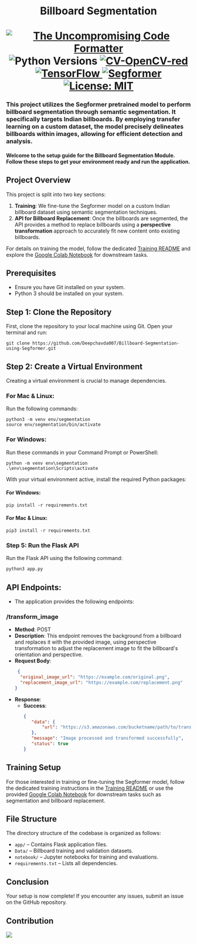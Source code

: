 <p>
  <div align="center">
  <h1>
<br >
  Billboard Segmentation <br /> <br />
    <a href="https://github.com/psf/black">
      <img
        src="https://img.shields.io/badge/code%20style-black-000000.svg"
        alt="The Uncompromising Code Formatter"
      />
    </a>
      <a>
      <img
        src="https://img.shields.io/badge/python-3.9%20%7C%203.10-blue"
        alt="Python Versions"
      />
    </a>
    <a href="https://docs.opencv.org/4.x/index.htm)">
      <img
        src="https://img.shields.io/badge/CV-OpenCV-red"
        alt="CV-OpenCV-red"
      />
    </a>
    <a href="https://www.tensorflow.org/">
      <img
        src="https://img.shields.io/badge/DL-TensorFlow-orange"
        alt="TensorFlow"
      />
    </a>
    <a href="https://huggingface.co/docs/transformers/model_doc/segformer">
  <img
    src="https://img.shields.io/badge/Semantic%20Segmentation-Segformer-brightgreen"
    alt="Segformer"
  />
</a>
     <a href="https://opensource.org/licenses/MIT">
      <img
        src="https://img.shields.io/badge/License-MIT-blue.svg"
        alt="License: MIT"
      />
    </a>
  </h1>
  </div>
   <h3>This project utilizes the Segformer pretrained model to perform billboard segmentation through semantic segmentation. It specifically targets Indian billboards. By employing transfer learning on a custom dataset, the model precisely delineates billboards within images, allowing for efficient detection and analysis.
</h3>
  <h4>Welcome to the setup guide for the Billboard Segmentation Module. Follow these steps to get your environment ready and run the application.</h4>
</p>

## Project Overview

This project is split into two key sections:
1. **Training**: We fine-tune the Segformer model on a custom Indian billboard dataset using semantic segmentation techniques.
2. **API for Billboard Replacement**: Once the billboards are segmented, the API provides a method to replace billboards using a **perspective transformation** approach to accurately fit new content onto existing billboards.

For details on training the model, follow the dedicated [Training README](https://github.com/Deepchavda007/Billboard-Segmentation-using-Segformer/blob/main/notebook/README.md) and explore the [Google Colab Notebook](https://github.com/Deepchavda007/Billboard-Segmentation-using-Segformer/blob/main/notebook/Billboard_Segmentation.ipynb) for downstream tasks.

## Prerequisites
- Ensure you have Git installed on your system.
- Python 3 should be installed on your system.

## Step 1: Clone the Repository
First, clone the repository to your local machine using Git. Open your terminal and run:

```
git clone https://github.com/Deepchavda007/Billboard-Segmentation-using-Segformer.git
```

## Step 2: Create a Virtual Environment
Creating a virtual environment is crucial to manage dependencies.

### For Mac & Linux:
Run the following commands:

```
python3 -m venv env/segmentation
source env/segmentation/bin/activate
```

### For Windows:
Run these commands in your Command Prompt or PowerShell:

```
python -m venv env\segmentation
.\env\segmentation\Scripts\activate
```

With your virtual environment active, install the required Python packages:


#### For Windows:
```
pip install -r requirements.txt
```

#### For Mac & Linux:
```
pip3 install -r requirements.txt
```

### Step 5: Run the Flask API

Run the Flask API using the following command:

```bash
python3 app.py
```

## API Endpoints:
  - The application provides the following endpoints:
### /transform_image
- **Method**: POST
- **Description**: This endpoint removes the background from a billboard and replaces it with the provided image, using perspective transformation to adjust the replacement image to fit the billboard's orientation and perspective.
- **Request Body**:
  ```json
   {
    "original_image_url": "https://example.com/original.png",
    "replacement_image_url": "https://example.com/replacement.png"
  }
  ```
- **Response**:
  - **Success**:
     ```json
     {
        "data": {
            "url": "https://s3.amazonaws.com/bucketname/path/to/transformed_image.png"
        },
        "message": "Image processed and transformed successfully",
        "status": true
    }
    ```
## Training Setup

For those interested in training or fine-tuning the Segformer model, follow the dedicated training instructions in the [Training README](https://github.com/Deepchavda007/Billboard-Segmentation-using-Segformer/blob/main/notebook/README.md) or use the provided [Google Colab Notebook](https://github.com/Deepchavda007/Billboard-Segmentation-using-Segformer/blob/main/notebook/Billboard_Segmentation.ipynb) for downstream tasks such as segmentation and billboard replacement.

## File Structure
The directory structure of the codebase is organized as follows:
- `app/` – Contains Flask application files.
- `Data/` – Billboard training and validation datasets.
- `notebook/` – Jupyter notebooks for training and evaluations.
- `requirements.txt` – Lists all dependencies.
  
## Conclusion
Your setup is now complete! If you encounter any issues, submit an issue on the GitHub repository.

## Contribution
<a href="https://github.com/Deepchavda007/Billboard-Segmentation-using-Segformer/graphs/contributors">
  <img src="https://contrib.rocks/image?repo=Deepchavda007/Billboard-Segmentation-using-Segformer" />
</a>
